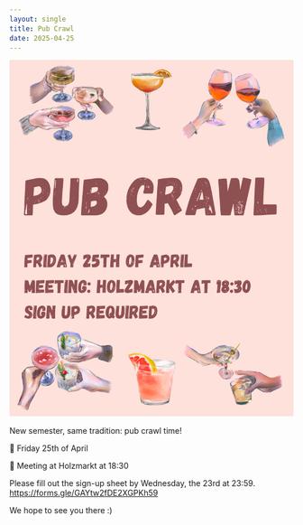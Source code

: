 ```yaml
---
layout: single
title: Pub Crawl 
date: 2025-04-25
---
```

![PubCrawl](/files/events/2025-summer-PubCrawl.png)

New semester, same tradition: pub crawl time!

📆 Friday 25th of April

📍 Meeting at Holzmarkt at 18:30

Please fill out the sign-up sheet by Wednesday, the 23rd at 23:59.
https://forms.gle/GAYtw2fDE2XGPKh59 

We hope to see you there :)

